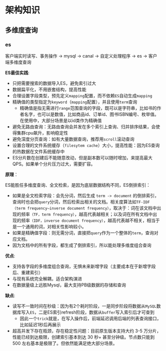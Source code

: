 # 架构知识

## 多维度查询

### es

客户端实时读写、事务操作 -> mysql -> canal -> 自定义处理程序 -> es -> 客户端多维度查询

**ES最佳实践**:

* 只把需要搜索的数据导入ES，避免索引过大
* 数据扁平化，不用嵌套结构，提高性能
* 合理设置字段类型，预先定义`mapping`配置，而不依赖`ES`自动生成`mapping`
* 精确值的类型指定为`keyword`（`mapping`配置），并且使用`term`查询
  * 精确值是指无需进行`range`范围查询的字段，既可以是字符串，比如书的作者名字，也可以是数值，比如商品id、订单id、图书ISBN编号、枚举值。在使用中，大部分场景是以id类作为精确值
* 避免无路由查询：无路由查询会并发在多个索引上查询、归并排序结果，会使得集群cpu飙升，影响稳定性
* 避免深度分页查询：如有大量数据查询，推荐用`scroll`滚动查询
* 设置合理的文件系统缓存（`filesytem cache`）大小，提高性能：因为ES查询的热数据在文件系统缓存中
* ES分片数在创建后不能随意改动，但是副本数可以随时增加，来提高最大QPS。如果单个分片压力过大，需要扩容。

**原理**：

ES能胜任多维度查询、全文检索，是因为底层数据结构不同，ES倒排索引：

* 如果是全文检索字段：会先分词，然后生成 `term -> document` 的倒排索引，查询时也会把`query`分词，然后检索出相关的文档。相关度算法如`TF-IDF（term frequency–inverse document frequency）`，取决于：词在该文档中出现的频率`（TF，term frequency）`，越高代表越相关；以及词在所有文档中出现的频率`（IDF，inverse document frequency）`，越高代表越不相关，相当于是一个通用的词，对相关性影响较小。
* 如果是精确值字段：则无需分词，直接把`query`作为一个整体的`term`，查询对应文档。
* 因为文档中的所有字段，都生成了倒排索引，所以能处理多维度组合查询

**优点**:

* 支持各字段的多维度组合查询，无惧未来新增字段（主要成本在于新增字段后、重建索引）
* 与现有系统完全解耦，适合架构演进
* 在数据量级上远胜Mysql，最大支持PB级数据的存储和查询

**缺点**:

* 读写不一致时间在秒级：因为有2个耗时阶段，一是同步阶段将数据从`MySQL`数据库写入`ES`，二是ES索引refresh阶段，数据从`buffer`写入索引后才可查到
  * 因此一个`trick`就是，在写入操作后，前端延迟调用后端的列表查询接口，比如延迟1秒后再展示
* 超高并发下存在瓶颈，存在稳定性问题：目前原生版本支持大约 3-5 万分片，性能已经到达极限，创建索引基本到达 30 秒+ 甚至分钟级。节点数只能到 500 左右基本是极限了。但依然能满足绝大部分场景。




